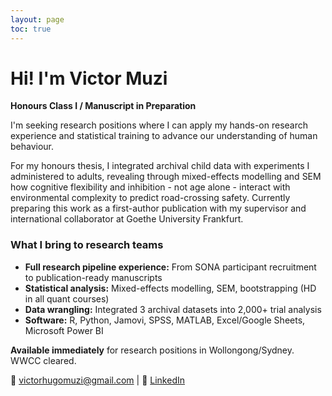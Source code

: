 ```yaml
---
layout: page
toc: true
---
```


# Hi! I'm Victor Muzi

<strong>Honours Class I / Manuscript in Preparation</strong>

I'm seeking research positions where I can apply my hands-on research experience and statistical training to advance our understanding of human behaviour.

For my honours thesis, I integrated archival child data with experiments I administered to adults, revealing through mixed-effects modelling and SEM how cognitive flexibility and inhibition - not age alone - interact with environmental complexity to predict road-crossing safety. Currently preparing this work as a first-author publication with my supervisor and international collaborator at Goethe University Frankfurt.


### What I bring to research teams

* **Full research pipeline experience:** From SONA participant recruitment to publication-ready manuscripts  
* **Statistical analysis:** Mixed-effects modelling, SEM, bootstrapping (HD in all quant courses)  
* **Data wrangling:** Integrated 3 archival datasets into 2,000+ trial analysis  
* **Software:** R, Python, Jamovi, SPSS, MATLAB, Excel/Google Sheets, Microsoft Power BI


**Available immediately** for research positions in Wollongong/Sydney. WWCC cleared.

📧 <a href="mailto:victorhugomuzi@gmail.com">victorhugomuzi@gmail.com</a> | 💼 <a href="https://www.linkedin.com/in/victor-muzi/" target="_blank" rel="noopener noreferrer">LinkedIn</a>
